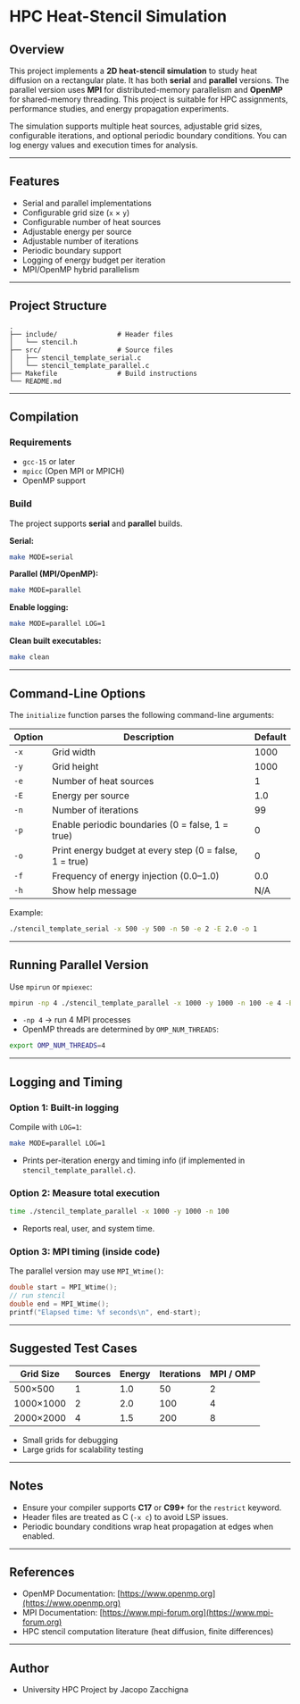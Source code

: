 # HPC Heat-Stencil Simulation

## Overview

This project implements a **2D heat-stencil simulation** to study heat diffusion on a rectangular plate. It has both **serial** and **parallel** versions. The parallel version uses **MPI** for distributed-memory parallelism and **OpenMP** for shared-memory threading. This project is suitable for HPC assignments, performance studies, and energy propagation experiments.

The simulation supports multiple heat sources, adjustable grid sizes, configurable iterations, and optional periodic boundary conditions. You can log energy values and execution times for analysis.

---

## Features

- Serial and parallel implementations
- Configurable grid size (`x` × `y`)
- Configurable number of heat sources
- Adjustable energy per source
- Adjustable number of iterations
- Periodic boundary support
- Logging of energy budget per iteration
- MPI/OpenMP hybrid parallelism

---

## Project Structure

```
.
├── include/               # Header files
│   └── stencil.h
├── src/                   # Source files
│   ├── stencil_template_serial.c
│   └── stencil_template_parallel.c
├── Makefile               # Build instructions
└── README.md
```

---

## Compilation

### Requirements

- `gcc-15` or later
- `mpicc` (Open MPI or MPICH)
- OpenMP support

### Build

The project supports **serial** and **parallel** builds.

**Serial:**

```bash
make MODE=serial
```

**Parallel (MPI/OpenMP):**

```bash
make MODE=parallel
```

**Enable logging:**

```bash
make MODE=parallel LOG=1
```

**Clean built executables:**

```bash
make clean
```

---

## Command-Line Options

The `initialize` function parses the following command-line arguments:

| Option | Description                                             | Default |
| ------ | ------------------------------------------------------- | ------- |
| `-x`   | Grid width                                              | 1000    |
| `-y`   | Grid height                                             | 1000    |
| `-e`   | Number of heat sources                                  | 1       |
| `-E`   | Energy per source                                       | 1.0     |
| `-n`   | Number of iterations                                    | 99      |
| `-p`   | Enable periodic boundaries (0 = false, 1 = true)        | 0       |
| `-o`   | Print energy budget at every step (0 = false, 1 = true) | 0       |
| `-f`   | Frequency of energy injection (0.0–1.0)                 | 0.0     |
| `-h`   | Show help message                                       | N/A     |

Example:

```bash
./stencil_template_serial -x 500 -y 500 -n 50 -e 2 -E 2.0 -o 1
```

---

## Running Parallel Version

Use `mpirun` or `mpiexec`:

```bash
mpirun -np 4 ./stencil_template_parallel -x 1000 -y 1000 -n 100 -e 4 -E 1.5 -o 1
```

- `-np 4` → run 4 MPI processes
- OpenMP threads are determined by `OMP_NUM_THREADS`:

```bash
export OMP_NUM_THREADS=4
```

---

## Logging and Timing

### Option 1: Built-in logging

Compile with `LOG=1`:

```bash
make MODE=parallel LOG=1
```

- Prints per-iteration energy and timing info (if implemented in `stencil_template_parallel.c`).

### Option 2: Measure total execution

```bash
time ./stencil_template_parallel -x 1000 -y 1000 -n 100
```

- Reports real, user, and system time.

### Option 3: MPI timing (inside code)

The parallel version may use `MPI_Wtime()`:

```c
double start = MPI_Wtime();
// run stencil
double end = MPI_Wtime();
printf("Elapsed time: %f seconds\n", end-start);
```

---

## Suggested Test Cases

| Grid Size | Sources | Energy | Iterations | MPI / OMP |
| --------- | ------- | ------ | ---------- | --------- |
| 500×500   | 1       | 1.0    | 50         | 2         |
| 1000×1000 | 2       | 2.0    | 100        | 4         |
| 2000×2000 | 4       | 1.5    | 200        | 8         |

- Small grids for debugging
- Large grids for scalability testing

---

## Notes

- Ensure your compiler supports **C17** or **C99+** for the `restrict` keyword.
- Header files are treated as C (`-x c`) to avoid LSP issues.
- Periodic boundary conditions wrap heat propagation at edges when enabled.

---

## References

- OpenMP Documentation: [https://www.openmp.org](https://www.openmp.org)
- MPI Documentation: [https://www.mpi-forum.org](https://www.mpi-forum.org)
- HPC stencil computation literature (heat diffusion, finite differences)

---

## Author

- University HPC Project by Jacopo Zacchigna
